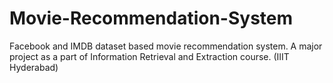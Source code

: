 Movie-Recommendation-System
===========================

Facebook and IMDB dataset based movie recommendation system. A major project as a part of Information Retrieval and Extraction course. (IIIT Hyderabad)
